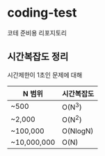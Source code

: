 # coding-test
코테 준비용 리포지토리

## 시간복잡도 정리
시간제한이 1초인 문제에 대해

|N 범위|시간복잡도|
|-|-|
|~500|O(N<sup>3</sup>)|
|~2,000|O(N<sup>2</sup>)|
|~100,000|O(NlogN)|
|~10,000,000|O(N)|